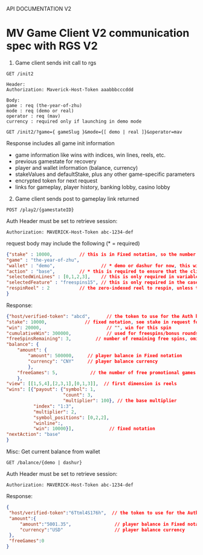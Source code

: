 API DOCUMENTATION V2

MV Game Client V2 communication spec with RGS V2
================================================

1. Game client sends init call to rgs

```http request
GET /init2

Header:
Authorization: Maverick-Host-Token aaabbbcccddd

Body:
game : req (the-year-of-zhu)
mode : req (demo or real)
operator : req (mav)
currency : required only if launching in demo mode
```


```http request
GET /init2/?game={ gameSlug }&mode={[ demo | real ]}&operator=mav
```

Response includes all game init information
- game information like wins with indices, win lines, reels, etc.
- previous gamestate for recovery
- player and wallet information (balance, currency)
- stakeValues and defaultStake, plus any other game-specific parameters
- encrypted token for next request
- links for gameplay, player history, banking lobby, casino lobby


2. Game client sends post to gameplay link returned
```http request
POST /play2/{gamestateID}
```

Auth Header must be set to retrieve session:
```shell script
Authorization: MAVERICK-Host-Token abc-1234-def
```


request body may include the following (* = required)
```json
{"stake" : 10000, 		   // this is in Fixed notation, so the number represents the financial amount * 1000000 (this example is equivalent to 0.01). on base rounds, the stake must be one of the values returned in the init call stake_values, or else the call will be rejected. in bonus rounds the stake is most often inferred from the triggering round. currency is inferred from the player's wallet currency
"game" : "the-year-of-zhu",	
"wallet" : "demo",                 // * demo or dashur for now, this will be returned in the init response
"action" : "base", 		   // * this is required to ensure that the client and rgs are on the same page. this will be validated against the available options, of which there is most often only one.
"selectedWinLines" : [0,1,2,3],    // this is only required in variable line games like Seasons, otherwise it may be omitted
"selectedFeature" : "freespins15", // this is only required in the case the previous action required player input to select one of several features, otherwise it may be omitted
"respinReel" : 2  		   // the zero-indexed reel to respin, unless the action is "respin", this should be omitted
}

```
Response:
```json
{"host/verified-token": "abcd",	     // the token to use for the Auth header in the next rgs call made
"stake": 10000,			     // fixed notation, see stake in request for details
"win": 20000,                        // "", win for this spin
"cumulativeWin": 300000,             // used for freespins/bonus rounds, total win amount since bonus started
"freeSpinsRemaining": 3,	     // number of remaining free spins, omitted if not in free spins
"balance": {
	"amount": {
		"amount": 500000,     // player balance in Fixed notation
		"currency": "CNY"     // player balance currency
		},
	"freeGames": 5,		       // the number of free promotional games remaining in player's account
	},
"view": [[1,5,4],[2,3,1],[0,1,3]],	// first dimension is reels
"wins": [{"payout": {"symbol": 1,
                     "count": 3,
                     "multiplier": 100}, // the base multiplier
          "index": "1:3",
          "multiplier": 2,
          "symbol_positions": [0,2,2],
          "winline":,
          "win": 10000}],	          // fixed notation
"nextAction": "base"
}
```


Misc:
Get current balance from wallet
```http request
GET /balance/{demo | dashur}
```

Auth Header must be set to retrieve session:
```shell script
Authorization: MAVERICK-Host-Token abc-1234-def
```
Response:
```json
{
 "host/verified-token":"6Ttml4S176h",  // the token to use for the Auth header in the next rgs call made
 "amount":{
     "amount":"5001.35",                // player balance in Fixed notation
     "currency":"USD"                   // player balance currency
 },
 "freeGames":0
}
```

